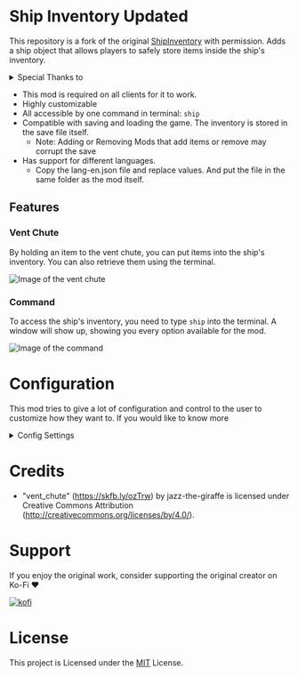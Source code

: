 # Ship Inventory Updated
This repository is a fork of the original [ShipInventory](https://github.com/WarperSan/ShipInventory) with permission. Adds a ship object that allows players to safely store items inside the ship's inventory.

<details>
  <summary>Special Thanks to</summary>
<ul>
  <li><a href="https://github.com/minimusubi">minimusubi</a>: Rework of the terminal UI</li>
  <li><a href="https://github.com/WarperSan">WarperSan</a>: Original creator of the mod</li>
</ul>
</details>

- This mod is required on all clients for it to work.
- Highly customizable
- All accessible by one command in terminal: `ship`
- Compatible with saving and loading the game. The inventory is stored in the save file itself.
  - Note: Adding or Removing Mods that add items or remove may corrupt the save
- Has support for different languages.
  - Copy the lang-en.json file and replace values. And put the file in the same folder as the mod itself.

## Features

### Vent Chute
By holding an item to the vent chute, you can put items into the ship's inventory. You can also retrieve them using the terminal.

![Image of the vent chute](https://raw.githubusercontent.com/WarperSan/ShipInventory/master/ThunderStore/Assets/vent_holding_apparatus.png)

### Command
To access the ship's inventory, you need to type `ship` into the terminal. A window will show up, showing you every option available for the mod.

![Image of the command](https://raw.githubusercontent.com/WarperSan/ShipInventory/master/ThunderStore/Assets/ship_command.png)

# Configuration
This mod tries to give a lot of configuration and control to the user to customize how they want to. If you would like to know more

<details>
<summary>Config Settings</summary>

## General
### Language
This setting determines what language package the mod uses. Upon starting up, the mod will look for the file named `lang-CODE`, where `CODE` is the value of this parameter. This allows anyone to create their own language pack.

## Chute
### Store Permission
This setting determines who can store items into the chute. This is on top of the base item check. For example, if the setting is set to `CLIENTS_ONLY`, only clients will be able to store items in the chute.

If a player tries to store an item while not having the required permission, a special message will appear to notify them that they can't store items. 

### Only In Orbit
This setting determines when the chute can store items. If the setting is set to `true`, no one will be able to store items inside the chute while the ship is on a planet. The chute will be enabled again once the ship is back in orbit.

If a player tries to store an item while the ship is not in orbit, a special message will appear to notify them that they can't store items. 

### Time to Store
This setting determines how long a player has to hold the `interact` button in order to store an item. If players usually store items in bulk, the setting can be set to a lower value, allowing them to store items faster.

### Time to Retrieve
This setting determines how fast each item takes to be retrieved. If players usually retrieve items in bulk, the setting can be set to a lower value, allowing the process to be done way faster.

### Max Chute Capacity
This setting determines how many items can be in the chute itself at once before pausing the retrieve process. For example, if the setting is set to `5` but a player retrieves 20 items, the chute will pause after retrieving 5 items.

### Blacklist
This setting determines which items are not allowed to be stored in the chute. The mod already blocks certain items due to not working with the system, but players can also block certain items that they don't want to allow.

Here are the different things you should know about it:
- It is case insensitive (`flashlight` and `FlASHLiGht` are the same);
- It is space insensitive (spaces before and after an item are removed);
- It supports REGEX expression (`.*light` for every items that ends with `light`);
- It only checks for the `itemName` (it is the name shown in the terminal);
- Each item is separated by a `,` (`item1,item2,item3,item4`);

If a player tries to store an item that is blacklisted, a special message will appear to notify them that this item is not valid.

## Inventory
### Retrieve Permission
This setting determines who can retrieve items from the inventory. For example, if the setting is set to `CLIENTS_ONLY`, only clients will be able to retrieve items from the inventory. The host itself will not be able to retrieve items.

### Safe Once Stored
This setting determines if the inventory is cleared when all players die. This is useful if you want to use this mod as a safe, allowing you to keep some items in order to recover better from the loss.

### Persist through fire
This setting determines if the inventory is cleared when the crew gets fired. This is useful if you want to have an advantage when restarting a run, removing some of the grinding by allowing you to keep some items.

### Maximum Item Count
This setting determines how many items can be stored in the inventory. For example, if the setting is set to `20`, players will only be able to store 20 items in the inventory before needing to retrieve some items to free up space.

If a player tries to store an item while the inventory is full, a special message will appear to notify them that the inventory is already full.

### Keep Rate
This setting determines how likely each item is to be kept when the inventory is cleared. For example, if the setting is set to `50`, each item has a 50% chance to be kept or to be cleared.

## Terminal
### Inventory Command
This setting determines the command to type in order to access the inventory. Commands are something exclusive, so you might need to change the command to something else in order to be able to type it.

### Yes Please!
This setting determines if the cursor is placed on the `yes` option when retrieving an item. This is useful when you need to retrieve items in bulk, but you don't want to have to scroll down each time.

### Terminal Confirmation
This setting determines if the inventory shows a confirmation when retrieving an item. This is useful when you need to retrieve items in bulk, without worrying about the confirmation.

### Show Trademark
This setting determines if the inventory shows the trademark in the terminal. Even though the trademark is themed around Lethal Company (I could've put my own trademark), it takes unnecessary space in the terminal.

### Sort Order
This setting determines in which order the items are shown in the inventory. For example, if the setting is set to `VALUE_DESC`, the most valuable items are going to be on the first pages while the least valuable items will be at the end.

### Allow Retrieve All
This setting determines if the `retrieve all` option is shown for every player. This is useful to stop players from simply dumping every item possible, with no way to stop them. While it's still possible to retrieve items in bulk, it's slower than using the `retrieve all` option.

## Network
### Refresh Rate
This setting determines how often clients will update their copy of the inventory. 

This was implemented due to past problems with desync between clients. However, this comes at a cost of an higher WIFI cost, sending a small request every time (the cost is actually very small, almost negligible).

### Update Silencer
This setting determines if the mod logs each update in the console. The logs can be useful for developers to debug the mod.

*If you decide to remove this, you are on your own for any desync problem*

### Force when Storing
This setting determines if the client forces to update itself when the player stores an item.

### Force when Retrieving
This setting determines if the client forces to update itself when the player retrieves an item.

## Unlock
### Is Unlockable
This setting determines if the chute is an unlockable upgrade. If you enter a lobby with the setting set to `false`, the chute will be permanently unlocked for this save.

### Unlock Cost
This setting determines how expensive the upgrade is to buy. This is useful if you want to balance this mod.

### Unlock Name
This setting determines the command to type in order to buy the inventory. Commands are something exclusive, so you might need to change the command to something else in order to be able to type it.

</details>



# Credits

- "vent_chute" (https://skfb.ly/ozTrw) by jazz-the-giraffe is licensed under Creative Commons Attribution (http://creativecommons.org/licenses/by/4.0/).

# Support
If you enjoy the original work, consider supporting the original creator on Ko-Fi ❤️

[![kofi](https://img.shields.io/badge/kofi-%23F16061.svg?&style=for-the-badge&logo=ko-fi&logoColor=white)](https://ko-fi.com/warpersan)

# License

This project is Licensed under the [MIT](https://github.com/WarperSan/ShipInventory/blob/master/LICENSE) License.
